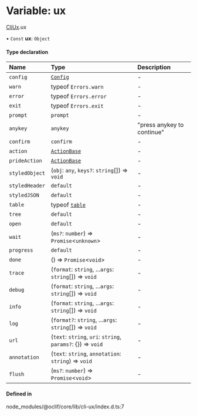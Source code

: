 # Variable: ux

[CliUx](../modules/CliUx.md).ux

• `Const` **ux**: `Object`

#### Type declaration

| Name | Type | Description |
| :------ | :------ | :------ |
| `config` | [`Config`](../classes/CliUx.Config.md) | - |
| `warn` | typeof `Errors.warn` | - |
| `error` | typeof `Errors.error` | - |
| `exit` | typeof `Errors.exit` | - |
| `prompt` | `prompt` | - |
| `anykey` | `anykey` | "press anykey to continue" |
| `confirm` | `confirm` | - |
| `action` | [`ActionBase`](../classes/CliUx.ActionBase.md) | - |
| `prideAction` | [`ActionBase`](../classes/CliUx.ActionBase.md) | - |
| `styledObject` | (`obj`: `any`, `keys?`: `string`[]) => `void` | - |
| `styledHeader` | `default` | - |
| `styledJSON` | `default` | - |
| `table` | typeof [`table`](../functions/CliUx.Table.table.md) | - |
| `tree` | `default` | - |
| `open` | `default` | - |
| `wait` | (`ms?`: `number`) => `Promise`<`unknown`\> | - |
| `progress` | `default` | - |
| `done` | () => `Promise`<`void`\> | - |
| `trace` | (`format`: `string`, ...`args`: `string`[]) => `void` | - |
| `debug` | (`format`: `string`, ...`args`: `string`[]) => `void` | - |
| `info` | (`format`: `string`, ...`args`: `string`[]) => `void` | - |
| `log` | (`format?`: `string`, ...`args`: `string`[]) => `void` | - |
| `url` | (`text`: `string`, `uri`: `string`, `params?`: {}) => `void` | - |
| `annotation` | (`text`: `string`, `annotation`: `string`) => `void` | - |
| `flush` | (`ms?`: `number`) => `Promise`<`void`\> | - |

#### Defined in

node_modules/@oclif/core/lib/cli-ux/index.d.ts:7
